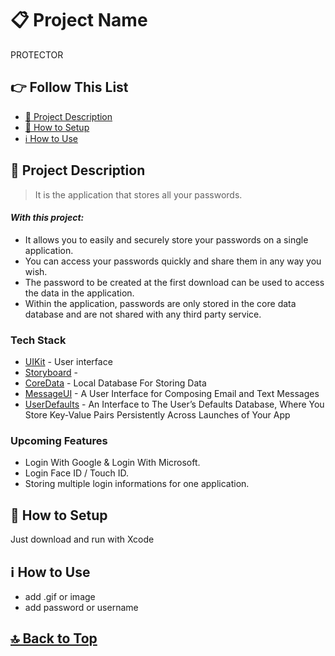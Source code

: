 # 📋 Project Name
PROTECTOR

## 👉 Follow This List

- [🎯 Project Description](#-project-description)
- [🔧 How to Setup](#-how-to-setup)
- [ℹ️ How to Use](#-how-to-use)

## 🎯 Project Description 
> It is the application that stores all your passwords.

#### _With this project:_
- It allows you to easily and securely store your passwords on a single application.
- You can access your passwords quickly and share them in any way you wish.
- The password to be created at the first download can be used to access the data in the application.
- Within the application, passwords are only stored in the core data database and are not shared with any third party service.

### Tech Stack
- [UIKit] - User interface
- [Storyboard] -
- [CoreData] - Local Database For Storing Data
- [MessageUI] - A User Interface for Composing Email and Text Messages
- [UserDefaults] - An Interface to The User’s Defaults Database, Where You Store Key-Value Pairs Persistently Across Launches of Your App

### Upcoming Features
- Login With Google & Login With Microsoft.
- Login Face ID / Touch ID.
- Storing multiple login informations for one application.

## 🔧 How to Setup
Just download and run with Xcode
## ℹ️ How to Use 
- add .gif or image
- add password or username

## [🔝 Back to Top](#-follow-this-list) 

 [UIKit]: <https://developer.apple.com/documentation/uikit>
 [Storyboard]: <>
 [CoreData]: <https://developer.apple.com/documentation/coredata>
 [MessageUI]: <https://developer.apple.com/documentation/messageui>
 [UserDefaults]: <https://developer.apple.com/documentation/foundation/userdefaults>
